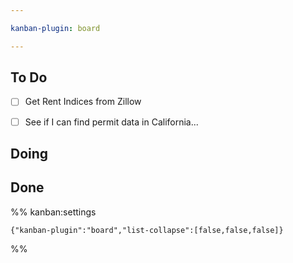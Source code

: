 ```yaml
---

kanban-plugin: board

---
```


## To Do

- [ ] Get Rent Indices from Zillow
- [ ] See if I can find permit data in California...


## Doing



## Done





%% kanban:settings
```
{"kanban-plugin":"board","list-collapse":[false,false,false]}
```
%%
